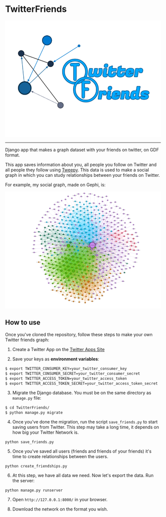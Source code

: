 # TwitterFriends

![](TwitterFriends.png)

------
Django app that makes a graph dataset with your friends on twitter, on GDF format.

This app saves information about you, all people you follow on Twitter and all people they follow using [Tweepy](https://github.com/tweepy/tweepy). This data is used to make a social graph in which you can study relationships between your friends on Twitter.

For example, my social graph, made on Gephi, is:

![graph](graph.png)

## How to use

Once you've cloned the repository, follow these steps to make your own Twitter friends graph:

1. Create a Twitter App on the [Twitter Apps Site](https://apps.twitter.com/)

2. Save your keys as __environment variables__:

  ```
  $ export TWITTER_CONSUMER_KEY=your_twitter_consumer_key
  $ export TWITTER_CONSUMER_SECRET=your_twitter_consumer_secret
  $ export TWITTER_ACCESS_TOKEN=your_twitter_access_token
  $ export TWITTER_ACCESS_TOKEN_SECRET=your_twitter_access_token_secret
  ```

3. Migrate the Django database. You must be on the same directory as `manage.py` file:

  ```
  $ cd TwitterFriends/
  $ python manage.py migrate
  ```

4. Once you've done the migration, run the script `save_friends.py` to start saving users from Twitter. This step may take a long time, it depends on how big your Twitter Network is.

  ```
  python save_friends.py
  ```

5. Once you've saved all users (friends and friends of your friends) it's time to create relationships between the users.

  ```
  python create_friendships.py
  ```

6. At this step, we have all data we need. Now let's export the data. Run the server:

  ```
  python manage.py runserver
  ```

7. Open `http://127.0.0.1:8000/` in your browser.

8. Download the network on the format you wish.
